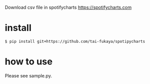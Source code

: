 Download csv file in spotifycharts
https://spotifycharts.com

# install
```
$ pip install git+https://github.com/tai-fukaya/spotipycharts
```

# how to use
Please see sample.py.
